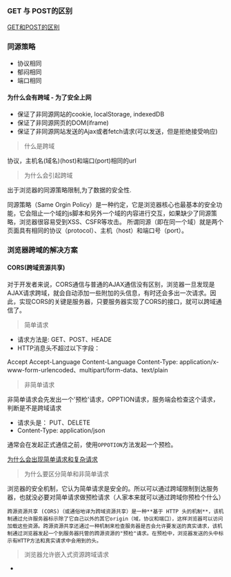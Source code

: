 ### GET 与 POST的区别

[GET和POST的区别](https://github.com/febobo/web-interview/issues/145)

### 同源策略
- 协议相同
- 郁闷相同
- 端口相同

#### 为什么会有跨域 - 为了安全上网

 - 保证了非同源网站的cookie, localStorage, indexedDB
 - 保证了非同源网页的DOM(iframe) 
 - 保证了非同源网站发送的Ajax或者fetch请求(可以发送，但是拒绝接受响应)


> 什么是跨域

协议，主机名(域名)(host)和端口(port)相同的url

> 为什么会引起跨域

出于浏览器的同源策略限制,为了数据的安全性.

同源策略（Same Orgin Policy）是一种约定，它是浏览器核心也最基本的安全功能，它会阻止一个域的js脚本和另外一个域的内容进行交互，如果缺少了同源策略，浏览器很容易受到XSS、CSFR等攻击。
所谓同源（即在同一个域）就是两个页面具有相同的协议（protocol）、主机（host）和端口号（port）。

### 浏览器跨域的解决方案

#### CORS(跨域资源共享)

对于开发者来说，CORS通信与普通的AJAX通信没有区别，浏览器一旦发现是AJAX请求跨域，就会自动添加一些附加的头信息，有时还会多出一次请求。因此，实现CORS的关键是服务器，只要服务器实现了CORS的接口，就可以跨域通信了。

> 简单请求

 - 请求方法是: GET、POST、HEADE
 - HTTP消息头不超过以下字段：

 Accept
 Accept-Language
 Content-Language
 Content-Type: application/x-www-form-urlencoded、multipart/form-data、text/plain

> 非简单请求

非简单请求会先发出一个'预检'请求，OPPTION请求，服务端会检查这个请求，判断是不是跨域请求

 - 请求头是： PUT、DELETE
 - Content-Type: application/json

 通常会在发起正式通信之前，使用`OPPOTION`方法发起一个预检。

 [为什么会出现简单请求和复杂请求](https://www.zhihu.com/question/268998684/answer/344949204)

> 为什么要区分简单和非简单请求

浏览器的安全机制，它认为简单请求是安全的。所以可以通过跨域限制到达服务器，也就没必要对简单请求做预检请求（人家本来就可以通过跨域你预检个什么）

```跨源资源共享 (CORS)（或通俗地译为跨域资源共享）是一种**基于 HTTP 头的机制**，该机制通过允许服务器标示除了它自己以外的其它origin（域，协议和端口），这样浏览器可以访问加载这些资源。跨源资源共享还通过一种机制来检查服务器是否会允许要发送的真实请求，该机制通过浏览器发起一个到服务器托管的跨源资源的"预检"请求。在预检中，浏览器发送的头中标示有HTTP方法和真实请求中会用到的头。```


> 浏览器允许嵌入式资源跨域请求

- <script src="..."> 嵌入跨域脚本
- <img> 标签嵌入图片
- <video>、<audio> 标签嵌入媒体资源
- <iframe> 标签嵌入跨域资源
- <link rel="stylesheet" href="..." > 标签嵌入 CSS
- 字体跨域


[CORS参考资料](https://juejin.cn/post/6859351705453068295)

#### JSONP

JSONP的原理是利用`<script>`或者`img`标签的src属性是没有跨域的限制的，通过指向一个需要访问的地址，由服务端返回一个预先定义好的javascript函数的调用，并将服务器数据以该函数的参数的形式传递过来，此方法需要前后端配合。

且JSONP的方式只能用于`GET`请求，不支持`POST`请求

JSONP方式跨域，会不受同源正常的影响，并且携带跨域域名的`Cookies`。

#### 服务器代理

一般我们在本地环境开发的时候，就是使用`webpack-dev-server`在本地开启一个服务器代理访问

#### document.domain

该形式只能访问二级域名相同的，比如`a.test.com`和`b.test.com`，只要给两个页面添加`document.domai n= test.com`，通过`a.test.com`创建一个`iframe`去控制`iframe`的`window`进行交互。

#### postMessage

`window.postMessage`是HTML5的一个api，运行两个窗口直接进行跨域发送信息。

这种方式通常是获取嵌入式页面的中第三方的数据。一个页面发送数据另一个页面判断来源接收数据。








